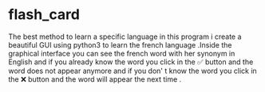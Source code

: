 # flash_card
The best method to learn a specific language in this program i create a beautiful GUI using python3 to learn the french language .Inside the graphical interface you can see the french word with her synonym in English and if you already know the word you click in the ✅ button and the word does not appear anymore and if you don' t know the word you click in the ❌ button and the word will appear the next time .
